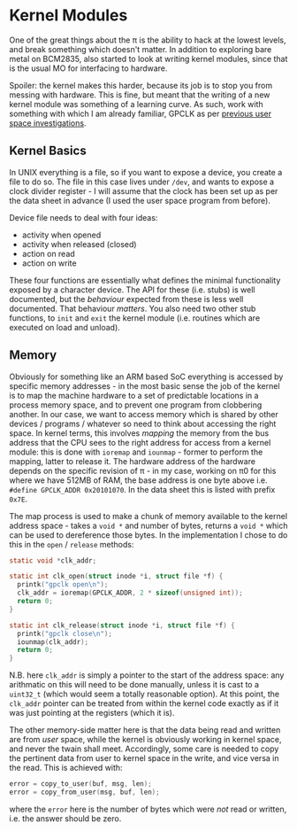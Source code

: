 # Kernel Modules

One of the great things about the π is the ability to hack at the lowest levels, and break something which doesn't matter. In addition to exploring bare metal on BCM2835, also started to look at writing kernel modules, since that is the usual MO for interfacing to hardware.

Spoiler: the kernel makes this harder, because its job is to stop you from messing with hardware. This is fine, but meant that the writing of a new kernel module was something of a learning curve. As such, work with something with which I am already familiar, GPCLK as per [previous user space investigations](../07/2023-07-04.md).

## Kernel Basics

In UNIX everything is a file, so if you want to expose a device, you create a file to do so. The file in this case lives under `/dev`, and wants to expose a clock divider register - I will assume that the clock has been set up as per the data sheet in advance (I used the user space program from before).

Device file needs to deal with four ideas:

- activity when opened
- activity when released (closed)
- action on read
- action on write

These four functions are essentially what defines the minimal functionality exposed by a character device. The API for these (i.e. stubs) is well documented, but the _behaviour_ expected from these is less well documented. That behaviour _matters_. You also need two other stub functions, to `init` and `exit` the kernel module (i.e. routines which are executed on load and unload).

## Memory

Obviously for something like an ARM based SoC everything is accessed by specific memory addresses - in the most basic sense the job of the kernel is to map the machine hardware to a set of predictable locations in a process memory space, and to prevent one program from clobbering another. In our case, we want to access memory which is shared by other devices / programs / whatever so need to think about accessing the right space. In kernel terms, this involves _mapping_ the memory from the bus address that the CPU sees to the right address for access from a kernel module: this is done with `ioremap` and `iounmap` - former to perform the mapping, latter to release it. The hardware address of the hardware depends on the specific revision of π - in my case, working on π0 for this where we have 512MB of RAM, the base address is one byte above i.e. `#define GPCLK_ADDR 0x20101070`. In the data sheet this is listed with prefix `0x7E`.

The map process is used to make a chunk of memory available to the kernel address space - takes a `void *` and number of bytes, returns a `void *` which can be used to dereference those bytes. In the implementation I chose to do this in the `open` / `release` methods:

```c
static void *clk_addr;

static int clk_open(struct inode *i, struct file *f) {
  printk("gpclk open\n");
  clk_addr = ioremap(GPCLK_ADDR, 2 * sizeof(unsigned int));
  return 0;
}

static int clk_release(struct inode *i, struct file *f) {
  printk("gpclk close\n");
  iounmap(clk_addr);
  return 0;
}
```

N.B. here `clk_addr` is simply a pointer to the start of the address space: any arithmatic on this will need to be done manually, unless it is cast to a `uint32_t` (which would seem a totally reasonable option). At this point, the `clk_addr` pointer can be treated from within the kernel code exactly as if it was just pointing at the registers (which it is).

The other memory-side matter here is that the data being read and written are from _user_ space, while the kernel is obviously working in kernel space, and never the twain shall meet. Accordingly, some care is needed to copy the pertinent data from user to kernel space in the write, and vice versa in the read. This is achieved with:

```c
error = copy_to_user(buf, msg, len);
error = copy_from_user(msg, buf, len);
```

where the `error` here is the number of bytes which were _not_ read or written, i.e. the answer should be zero.
